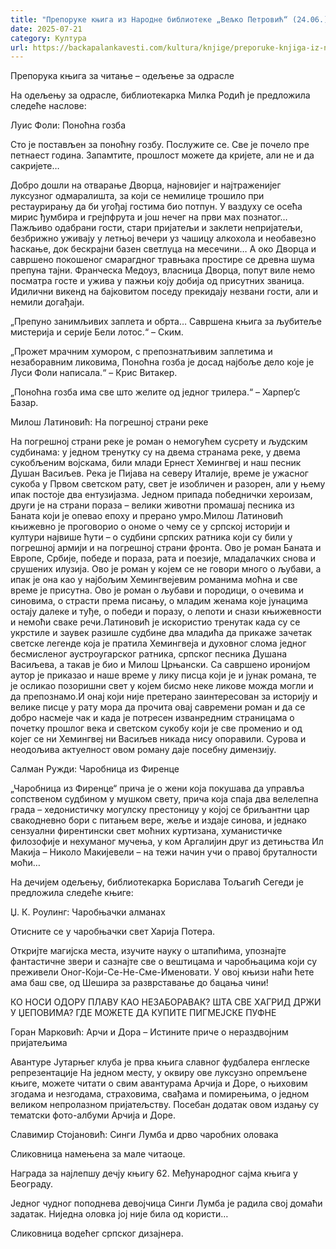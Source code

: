 ```yaml
---
title: "Препоруке књига из Народне библиотеке „Вељко Петровић“ (24.06.)"
date: 2025-07-21
category: Култура
url: https://backapalankavesti.com/kultura/knjige/preporuke-knjiga-iz-narodne-biblioteke-veljko-petrovic-24-06/
---
```


Препорука књига за читање – одељење за одрасле

На одељењу за одрасле, библиотекарка Милка Родић је предложила следеће наслове:

Луис Фоли: Поноћна гозба

Сто је постављен за поноћну гозбу. Послужите се. Све је почело пре петнаест година.
Запамтите, прошлост можете да кријете, али не и да сакријете…

Добро дошли на отварање Дворца, најновијег и најтраженијег луксузног одмаралишта, за који се немилице трошило при рестаурирању да би угођај гостима био потпун. У ваздуху се осећа мирис ђумбира и грејпфрута и још нечег на први мах познатог… Пажљиво одабрани гости, стари пријатељи и заклети непријатељи, безбрижно уживају у летњој вечери уз чашицу алкохола и необавезно ћаскање, док бескрајни базен светлуца на месечини… А око Дворца и савршено покошеног смарагдног травњака простире се древна шума препуна тајни. Франческа Медоуз, власница Дворца, попут виле немо посматра госте и ужива у пажњи коју добија од присутних званица. Идилични викенд на бајковитом поседу прекидају незвани гости, али и немили догађаји.

„Препуно занимљивих заплета и обрта… Савршена књига за љубитеље мистерија и серије Бели лотос.“ – Ским.

„Прожет мрачним хумором, с препознатљивим заплетима и незаборавним ликовима, Поноћна гозба је досад најбоље дело које је Луси Фоли написала.“ – Крис Витакер.

„Поноћна гозба има све што желите од једног трилера.“ – Харпер’с Базар.

Милош Латиновић: На погрешној страни реке

На погрешној страни реке је роман о немогућем сусрету и људским судбинама: у једном тренутку су на двема странама реке, у двема сукобљеним војскама, били млади Ернест Хемингвеј и наш песник Душан Васиљев. Река је Пијава на северу Италије, време је ужасног сукоба у Првом светском рату, свет је изобличен и разорен, али у њему ипак постоје два ентузијазма. Једном припада победнички хероизам, други је на страни пораза – велики животни промашај песника из Баната који је опевао епоху и прерано умро.Милош Латиновић књижевно је проговорио о ономе о чему се у српској историји и култури највише ћути – о судбини српских ратника који су били у погрешној армији и на погрешној страни фронта. Ово је роман Баната и Европе, Србије, победе и пораза, рата и поезије, младалачких снова и срушених илузија. Ово је роман у којем се не говори много о љубави, а ипак је она као у најбољим Хемингвејевим романима моћна и све време је присутна. Ово је роман о љубави и породици, о очевима и синовима, о страсти према писању, о младим женама које јунацима остају далеке и туђе, о победи и поразу, о лепоти и снази књижевности и немоћи сваке речи.Латиновић је искористио тренутак када су се укрстиле и заувек разишле судбине два младића да прикаже зачетак светске легенде која је пратила Хемингвеја и духовног слома једног бесмисленог аустроугарског ратника, српског песника Душана Васиљева, а такав је био и Милош Црњански. Са савршено
иронијом аутор је приказао и наше време у лику писца који је и јунак романа, те је осликао позоришни свет у којем бисмо неке ликове можда могли и да препознамо.И онај који није претерано заинтересован за историју и велике писце у рату мора да прочита овај савремени роман и да се добро насмеје чак и када је потресен изванредним страницама о почетку прошлог века и светском сукобу који је све променио и од којег се ни Хемингвеј ни Васиљев никада нису опоравили. Сурова и неодољива актуелност овом роману даје посебну димензију.

Салман Ружди: Чаробница из Фиренце

„Чаробница из Фиренце“ прича је о жени која покушава да управља сопственом судбином у мушком свету, прича која спаја два велелепна града – хедонистичку могулску престоницу у којој се бриљантни цар свакодневно бори с питањем вере, жеље и издаје синова, и једнако сензуални фирентински свет моћних куртизана, хуманистичке филозофије и нехуманог мучења, у ком Аргалијин друг из детињства Ил Макија – Николо Макијевели – на тежи начин учи о правој бруталности моћи…

На дечијем одељењу, библиотекарка Борислава Тољагић Сегеди је предложила следеће књиге:

Џ. К. Роулинг: Чаробњачки алманах

Отисните се у чаробњачки свет Харија Потера.

Откријте магијска места, изучите науку о штапићима, упознајте фантастичне звери и сазнајте све о вештицама и чаробњацима који су преживели Оног-Који-Се-Не-Сме-Именовати. У овој књизи наћи ћете ама баш све, од Шешира за разврставање до бацања чини!

КО НОСИ ОДОРУ ПЛАВУ КАО НЕЗАБОРАВАК?
ШТА СВЕ ХАГРИД ДРЖИ У ЏЕПОВИМА?
ГДЕ МОЖЕТЕ ДА КУПИТЕ ПИГМЕЈСКЕ ПУФНЕ

Горан Марковић: Арчи и Дора – Истините приче о нераздвојним пријатељима

Авантуре Јутарњег клуба је прва књига славног фудбалера енглеске репрезентације На једном месту, у оквиру ове луксузно опремљене књиге, можете читати о свим авантурама Арчија и Доре, о њиховим згодама и незгодама, страховима, свађама и помирењима, о једном великом непролазном пријатељству. Посебан додатак овом издању су тематски фото-албуми Арчија и Доре.

Славимир Стојановић: Синги Лумба и дрво чаробних оловака

Сликовница намењена за мале читаоце.

Награда за најлепшу дечју књигу 62. Међународног сајма књига у Београду.

Једног чудног поподнева девојчица Синги Лумба је радила свој домаћи задатак. Ниједна оловка јој није била од користи…

Сликовница водећег српског дизајнера.

